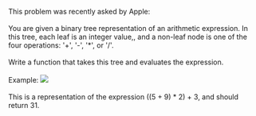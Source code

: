 This problem was recently asked by Apple:
<br>
<br>
You are given a binary tree representation of an arithmetic expression. In this tree, each leaf is an integer value,, and a non-leaf node is one of the four operations: '+', '-', '*', or '/'.
<br>
<br>
Write a function that takes this tree and evaluates the expression.
<br>
<br>
Example:
<img src="https://media.geeksforgeeks.org/wp-content/uploads/expression-tree.png">
<br>
<br>
This is a representation of the expression ((5 + 9) * 2) + 3, and should return 31.

